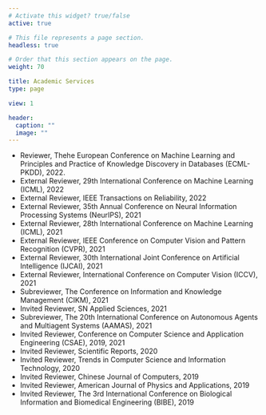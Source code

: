 ```yaml
---
# Activate this widget? true/false
active: true

# This file represents a page section.
headless: true

# Order that this section appears on the page.
weight: 70

title: Academic Services
type: page

view: 1

header:
  caption: ""
  image: ""
---
```

- Reviewer, Thehe European Conference on Machine Learning and Principles and Practice of Knowledge Discovery in Databases (ECML-PKDD), 2022.
- External Reviewer, 29th International Conference on Machine Learning (ICML), 2022
- External Reviewer, IEEE Transactions on Reliability, 2022
- External Reviewer, 35th Annual Conference on Neural Information Processing Systems (NeurIPS), 2021
- External Reviewer, 28th International Conference on Machine Learning (ICML), 2021
- External Reviewer, IEEE Conference on Computer Vision and Pattern Recognition (CVPR), 2021
- External Reviewer, 30th International Joint Conference on Artificial Intelligence (IJCAI), 2021
- External Reviewer, International Conference on Computer Vision (ICCV), 2021
- Subreviewer, The Conference on Information and Knowledge Management (CIKM), 2021
- Invited Reviewer, SN Applied Sciences, 2021
- Subreviewer, The 20th International Conference on Autonomous Agents and Multiagent Systems (AAMAS), 2021
- Invited Reviewer, Conference on Computer Science and Application Engineering (CSAE), 2019, 2021
- Invited Reviewer, Scientific Reports, 2020
- Invited Reviewer, Trends in Computer Science and Information Technology, 2020
- Invited Reviewer, Chinese Journal of Computers, 2019
- Invited Reviewer, American Journal of Physics and Applications, 2019
- Invited Reviewer, The 3rd International Conference on Biological Information and Biomedical Engineering (BIBE), 2019
